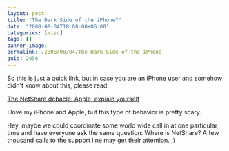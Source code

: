 ```yaml
---
layout: post
title: "The Dark Side of the iPhone?"
date: "2008-08-04T18:08:00+06:00"
categories: [misc]
tags: []
banner_image: 
permalink: /2008/08/04/The-Dark-Side-of-the-iPhone
guid: 2956
---
```


So this is just a quick link, but in case you are an iPhone user and somehow didn't know about this, please read:

<a href="http://www.tuaw.com/2008/08/04/the-netshare-debacle-apple-explain-yourself/">The NetShare debacle: Apple, explain yourself</a>

I love my iPhone and Apple, but this type of behavior is pretty scary. 

Hey, maybe we could coordinate some world wide call in at one particular time and have everyone ask the same question: Where is NetShare? A few thousand calls to the support line may get their attention. ;)
